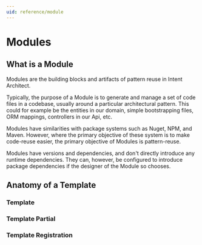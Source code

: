 ```yaml
---
uid: reference/module
---
```

# Modules

## What is a Module
Modules are the building blocks and artifacts of pattern reuse in Intent Architect.

Typically, the purpose of a Module is to generate and manage a set of code files in a codebase, usually around a particular architectural pattern. This could for example be the entities in our domain, simple bootstrapping files, ORM mappings, controllers in our Api, etc.

Modules have similarities with package systems such as Nuget, NPM, and Maven. However, where the primary objective of these system is to make code-reuse easier, the primary objective of Modules is pattern-reuse.

Modules have versions and dependencies, and don't directly introduce any runtime dependencies. They can, however, be configured to introduce package dependencies if the designer of the Module so chooses.

## Anatomy of a Template

### Template

### Template Partial

### Template Registration